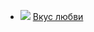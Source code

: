 * ![](/books/love_erotica/Эмма%20Беккер/Вкус%20любви.jpg) [Вкус любви](/books/love_erotica/Эмма%20Беккер/Вкус%20любви)